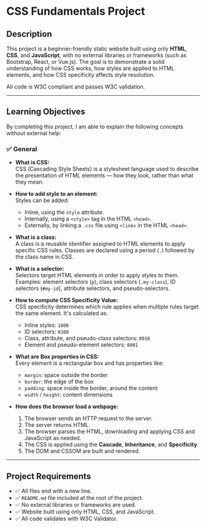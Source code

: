 # CSS Fundamentals Project

## Description

This project is a beginner-friendly static website built using only **HTML**, **CSS**, and **JavaScript**, with no external libraries or frameworks (such as Bootstrap, React, or Vue.js). The goal is to demonstrate a solid understanding of how CSS works, how styles are applied to HTML elements, and how CSS specificity affects style resolution.

All code is W3C compliant and passes W3C validation.

---

## Learning Objectives

By completing this project, I am able to explain the following concepts without external help:

### ✅ General

- **What is CSS:**  
  CSS (Cascading Style Sheets) is a stylesheet language used to describe the presentation of HTML elements — how they look, rather than what they mean.

- **How to add style to an element:**  
  Styles can be added:
  - Inline, using the `style` attribute.
  - Internally, using a `<style>` tag in the HTML `<head>`.
  - Externally, by linking a `.css` file using `<link>` in the HTML `<head>`.

- **What is a class:**  
  A class is a reusable identifier assigned to HTML elements to apply specific CSS rules. Classes are declared using a period (`.`) followed by the class name in CSS.

- **What is a selector:**  
  Selectors target HTML elements in order to apply styles to them. Examples: element selectors (`p`), class selectors (`.my-class`), ID selectors (`#my-id`), attribute selectors, and pseudo-selectors.

- **How to compute CSS Specificity Value:**  
  CSS specificity determines which rule applies when multiple rules target the same element. It's calculated as:
    - Inline styles: `1000`
    - ID selectors: `0100`
    - Class, attribute, and pseudo-class selectors: `0010`
    - Element and pseudo-element selectors: `0001`

- **What are Box properties in CSS:**  
  Every element is a rectangular box and has properties like:
    - `margin`: space outside the border
    - `border`: the edge of the box
    - `padding`: space inside the border, around the content
    - `width` / `height`: content dimensions

- **How does the browser load a webpage:**  
  1. The browser sends an HTTP request to the server.
  2. The server returns HTML.
  3. The browser parses the HTML, downloading and applying CSS and JavaScript as needed.
  4. The CSS is applied using the **Cascade**, **Inheritance**, and **Specificity**.
  5. The DOM and CSSOM are built and rendered.

---

## Project Requirements

- ✅ All files end with a new line.
- ✅ `README.md` file included at the root of the project.
- ✅ No external libraries or frameworks are used.
- ✅ Website built using only HTML, CSS, and JavaScript.
- ✅ All code validates with W3C Validator.

